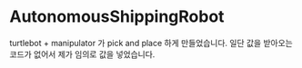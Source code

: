 # AutonomousShippingRobot

turtlebot + manipulator 가 pick and place 하게 만들었습니다. 일단 값을 받아오는 코드가 없어서 제가 임의로 값을 넣었습니다.
